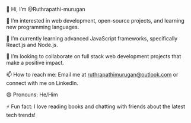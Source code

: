👋 Hi, I’m @Ruthrapathi-murugan

👀 I’m interested in web development, open-source projects, and learning new programming languages.

🌱 I’m currently learning advanced JavaScript frameworks, specifically React.js and Node.js.

💞️ I’m looking to collaborate on full stack web development projects that make a positive impact.

📫 How to reach me: Email me at ruthrapathimurugan@outlook.com or connect with me on LinkedIn.

😄 Pronouns: He/Him

⚡ Fun fact: I love reading books and chatting with friends about the latest tech trends!
<!---
Ruthrapathi-murugan/Ruthrapathi-murugan is a ✨ special ✨ repository because its `README.md` (this file) appears on your GitHub profile.
You can click the Preview link to take a look at your changes.
--->
